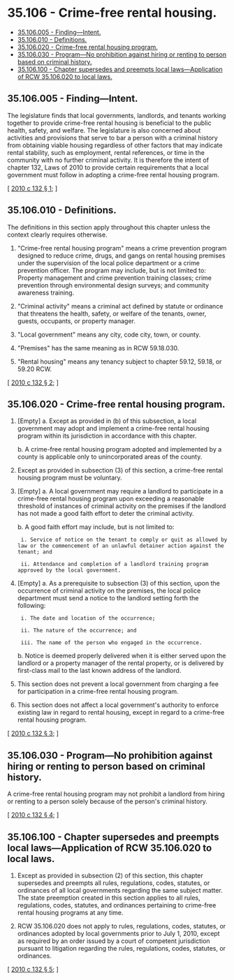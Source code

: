 # 35.106 - Crime-free rental housing.
* [35.106.005 - Finding—Intent.](#35106005---findingintent)
* [35.106.010 - Definitions.](#35106010---definitions)
* [35.106.020 - Crime-free rental housing program.](#35106020---crime-free-rental-housing-program)
* [35.106.030 - Program—No prohibition against hiring or renting to person based on criminal history.](#35106030---programno-prohibition-against-hiring-or-renting-to-person-based-on-criminal-history)
* [35.106.100 - Chapter supersedes and preempts local laws—Application of RCW  35.106.020 to local laws.](#35106100---chapter-supersedes-and-preempts-local-lawsapplication-of-rcw--35106020-to-local-laws)
## 35.106.005 - Finding—Intent.
The legislature finds that local governments, landlords, and tenants working together to provide crime-free rental housing is beneficial to the public health, safety, and welfare. The legislature is also concerned about activities and provisions that serve to bar a person with a criminal history from obtaining viable housing regardless of other factors that may indicate rental stability, such as employment, rental references, or time in the community with no further criminal activity. It is therefore the intent of chapter 132, Laws of 2010 to provide certain requirements that a local government must follow in adopting a crime-free rental housing program.

\[ [2010 c 132 § 1](http://lawfilesext.leg.wa.gov/biennium/2009-10/Pdf/Bills/Session%20Laws/Senate/5742-S.SL.pdf?cite=2010%20c%20132%20§%201); \]

## 35.106.010 - Definitions.
The definitions in this section apply throughout this chapter unless the context clearly requires otherwise.

1. "Crime-free rental housing program" means a crime prevention program designed to reduce crime, drugs, and gangs on rental housing premises under the supervision of the local police department or a crime prevention officer. The program may include, but is not limited to: Property management and crime prevention training classes; crime prevention through environmental design surveys; and community awareness training.

2. "Criminal activity" means a criminal act defined by statute or ordinance that threatens the health, safety, or welfare of the tenants, owner, guests, occupants, or property manager.

3. "Local government" means any city, code city, town, or county.

4. "Premises" has the same meaning as in RCW 59.18.030.

5. "Rental housing" means any tenancy subject to chapter 59.12, 59.18, or 59.20 RCW.

\[ [2010 c 132 § 2](http://lawfilesext.leg.wa.gov/biennium/2009-10/Pdf/Bills/Session%20Laws/Senate/5742-S.SL.pdf?cite=2010%20c%20132%20§%202); \]

## 35.106.020 - Crime-free rental housing program.
1. [Empty]
    a. Except as provided in (b) of this subsection, a local government may adopt and implement a crime-free rental housing program within its jurisdiction in accordance with this chapter.

    b. A crime-free rental housing program adopted and implemented by a county is applicable only to unincorporated areas of the county.

2. Except as provided in subsection (3) of this section, a crime-free rental housing program must be voluntary.

3. [Empty]
    a. A local government may require a landlord to participate in a crime-free rental housing program upon exceeding a reasonable threshold of instances of criminal activity on the premises if the landlord has not made a good faith effort to deter the criminal activity.

    b. A good faith effort may include, but is not limited to:

        i. Service of notice on the tenant to comply or quit as allowed by law or the commencement of an unlawful detainer action against the tenant; and

        ii. Attendance and completion of a landlord training program approved by the local government.

4. [Empty]
    a. As a prerequisite to subsection (3) of this section, upon the occurrence of criminal activity on the premises, the local police department must send a notice to the landlord setting forth the following:

        i. The date and location of the occurrence;

        ii. The nature of the occurrence; and

        iii. The name of the person who engaged in the occurrence.

    b. Notice is deemed properly delivered when it is either served upon the landlord or a property manager of the rental property, or is delivered by first-class mail to the last known address of the landlord.

5. This section does not prevent a local government from charging a fee for participation in a crime-free rental housing program.

6. This section does not affect a local government's authority to enforce existing law in regard to rental housing, except in regard to a crime-free rental housing program.

\[ [2010 c 132 § 3](http://lawfilesext.leg.wa.gov/biennium/2009-10/Pdf/Bills/Session%20Laws/Senate/5742-S.SL.pdf?cite=2010%20c%20132%20§%203); \]

## 35.106.030 - Program—No prohibition against hiring or renting to person based on criminal history.
A crime-free rental housing program may not prohibit a landlord from hiring or renting to a person solely because of the person's criminal history.

\[ [2010 c 132 § 4](http://lawfilesext.leg.wa.gov/biennium/2009-10/Pdf/Bills/Session%20Laws/Senate/5742-S.SL.pdf?cite=2010%20c%20132%20§%204); \]

## 35.106.100 - Chapter supersedes and preempts local laws—Application of RCW  35.106.020 to local laws.
1. Except as provided in subsection (2) of this section, this chapter supersedes and preempts all rules, regulations, codes, statutes, or ordinances of all local governments regarding the same subject matter. The state preemption created in this section applies to all rules, regulations, codes, statutes, and ordinances pertaining to crime-free rental housing programs at any time.

2. RCW 35.106.020 does not apply to rules, regulations, codes, statutes, or ordinances adopted by local governments prior to July 1, 2010, except as required by an order issued by a court of competent jurisdiction pursuant to litigation regarding the rules, regulations, codes, statutes, or ordinances.

\[ [2010 c 132 § 5](http://lawfilesext.leg.wa.gov/biennium/2009-10/Pdf/Bills/Session%20Laws/Senate/5742-S.SL.pdf?cite=2010%20c%20132%20§%205); \]

